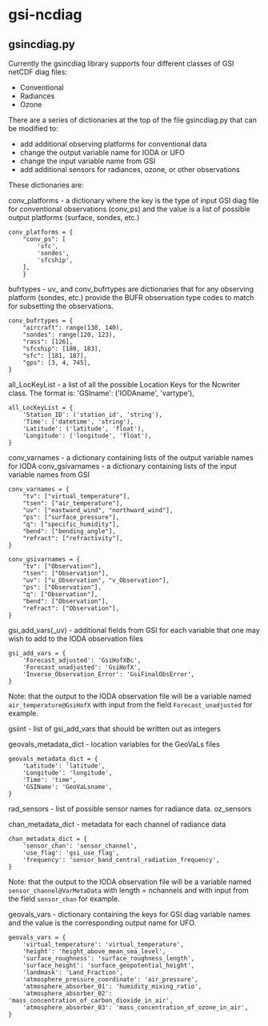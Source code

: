 # gsi-ncdiag

## gsincdiag.py
Currently the gsincdiag library supports four different classes of GSI netCDF diag files:
* Conventional
* Radiances
* Ozone

There are a series of dictionaries at the top of the file gsincdiag.py that can be modified to:
* add additional observing platforms for conventional data
* change the output variable name for IODA or UFO
* change the input variable name from GSI
* add additional sensors for radiances, ozone, or other observations

These dictionaries are:

conv_platforms - a dictionary where the key is the type of input GSI diag file for conventional observations (conv_ps)
and the value is a list of possible output platforms (surface, sondes, etc.)
```
conv_platforms = {
    "conv_ps": [
        'sfc',
        'sondes',
        'sfcship',
    ],
    }
````
bufrtypes - uv_ and conv_bufrtypes are dictionaries that for any observing platform (sondes, etc.) provide the BUFR
observation type codes to match for subsetting the observations.
```
conv_bufrtypes = {
    "aircraft": range(130, 140),
    "sondes": range(120, 123),
    "rass": [126],
    "sfcship": [180, 183],
    "sfc": [181, 187],
    "gps": [3, 4, 745],
}
```
all_LocKeyList - a list of all the possible Location Keys for the Ncwriter class. The format is:
    'GSIname': ('IODAname', 'vartype'),
````
all_LocKeyList = {
    'Station_ID': ('station_id', 'string'),
    'Time': ('datetime', 'string'),
    'Latitude': ('latitude', 'float'),
    'Longitude': ('longitude', 'float'),
}
````

conv_varnames - a dictionary containing lists of the output variable names for IODA
conv_gsivarnames - a dictionary containing lists of the input variable names from GSI
````
conv_varnames = {
    "tv": ["virtual_temperature"],
    "tsen": ["air_temperature"],
    "uv": ["eastward_wind", "northward_wind"],
    "ps": ["surface_pressure"],
    "q": ["specific_humidity"],
    "bend": ["bending_angle"],
    "refract": ["refractivity"],
}

conv_gsivarnames = {
    "tv": ["Observation"],
    "tsen": ["Observation"],
    "uv": ["u_Observation", "v_Observation"],
    "ps": ["Observation"],
    "q": ["Observation"],
    "bend": ["Observation"],
    "refract": ["Observation"],
}
````

gsi_add_vars(_uv) - additional fields from GSI for each variable that one may wish to add to the IODA observation files
````
gsi_add_vars = {
    'Forecast_adjusted': 'GsiHofXBc',
    'Forecast_unadjusted': 'GsiHofX',
    'Inverse_Observation_Error': 'GsiFinalObsError',
}
````
Note: that the output to the IODA observation file will be a variable named `air_temperature@GsiHofX` with input from
the field `Forecast_unadjusted` for example.

gsiint - list of gsi_add_vars that should be written out as integers

geovals_metadata_dict - location variables for the GeoVaLs files
````
geovals_metadata_dict = {
    'Latitude': 'latitude',
    'Longitude': 'longitude',
    'Time': 'time',
    'GSIName': 'GeoVaLsname',
}
````
rad_sensors - list of possible sensor names for radiance data.
oz_sensors

chan_metadata_dict - metadata for each channel of radiance data
````
chan_metadata_dict = {
    'sensor_chan': 'sensor_channel',
    'use_flag': 'gsi_use_flag',
    'frequency': 'sensor_band_central_radiation_frequency',
}
````
Note: that the output to the IODA observation file will be a variable named `sensor_channel@VarMetaData` with length = nchannels and with input from 
the field `sensor_chan` for example.

geovals_vars - dictionary containing the keys for GSI diag variable names and the value is the corresponding output name
for UFO.
````
geovals_vars = {
    'virtual_temperature': 'virtual_temperature',
    'height': 'height_above_mean_sea_level',
    'surface_roughness': 'surface_roughness_length',
    'surface_height': 'surface_geopotential_height',
    'landmask': 'Land_Fraction',
    'atmosphere_pressure_coordinate': 'air_pressure',
    'atmosphere_absorber_01': 'humidity_mixing_ratio',
    'atmosphere_absorber_02': 'mass_concentration_of_carbon_dioxide_in_air',
    'atmosphere_absorber_03': 'mass_concentration_of_ozone_in_air',
}
````
